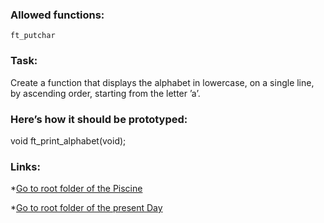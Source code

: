 ### Allowed functions:
`ft_putchar`

### Task:
Create a function that displays the alphabet in lowercase, on a single line, by ascending order, starting from the letter ’a’.

### Here’s how it should be prototyped:
void ft_print_alphabet(void);

### Links:
*[Go to root folder of the Piscine](https://github.com/Eyedropping/C/tree/master/Piscine_C_21_School)

*[Go to root folder of the present Day](https://github.com/Eyedropping/C/tree/master/Piscine_C_21_School/Day02)